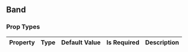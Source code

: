 ## Band 



### Prop Types
Property | Type | Default Value | Is Required | Description
:--- | :--- | :--- | :--- | :---